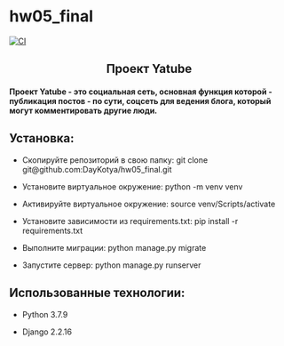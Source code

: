 # hw05_final

[![CI](https://github.com/yandex-praktikum/hw05_final/actions/workflows/python-app.yml/badge.svg?branch=master)](https://github.com/yandex-praktikum/hw05_final/actions/workflows/python-app.yml)

<h2 align="center">Проект Yatube</h2>
<h4>Проект Yatube - это социальная сеть, основная функция которой - публикация постов - по сути, соцсеть для ведения блога, который могут комментировать другие люди.</h4>

<h2>Установка:</h2>

<ul>
<li><p>Скопируйте репозиторий в свою папку: git clone git@github.com:DayKotya/hw05_final.git</p></li>

<li><p>Установите виртуальное окружение: python -m venv venv</p></li>

<li><p>Активируйте виртуальное окружение: source venv/Scripts/activate</p></li>

<li><p>Установите зависимости из requirements.txt: pip install -r requirements.txt</p></li>

<li><p>Выполните миграции: python manage.py migrate</p></li>
</li>
<li><p>Запустите сервер: python manage.py runserver</p></li>
</ul>

<h2>Использованные технологии:</h2>

<ul>
<li><p>Python 3.7.9</p></li>
<li><p>Django 2.2.16</p></li>
</ul>
